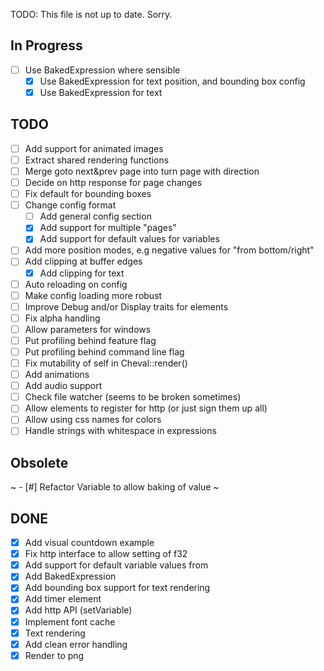 TODO: This file is not up to date. Sorry.


## In Progress

- [ ] Use BakedExpression where sensible
	- [x] Use BakedExpression for text position, and bounding box
config
	- [x] Use BakedExpression for text

## TODO
- [ ] Add support for animated images
- [ ] Extract shared rendering functions
- [ ] Merge goto next&prev page into turn page with direction
- [ ] Decide on http response for page changes
- [ ] Fix default for bounding boxes
- [ ] Change config format
	- [ ] Add general config section
	- [x] Add support for multiple "pages"
	- [x] Add support for default values for variables
- [ ] Add more position modes, e.g negative values for "from bottom/right"
- [ ] Add clipping at buffer edges
	- [x] Add clipping for text
- [ ] Auto reloading on config
- [ ] Make config loading more robust
- [ ] Improve Debug and/or Display traits for elements
- [ ] Fix alpha handling
- [ ] Allow parameters for windows
- [ ] Put profiling behind feature flag
- [ ] Put profiling behind command line flag
- [ ] Fix mutability of self in Cheval::render()
- [ ] Add animations
- [ ] Add audio support
- [ ] Check file watcher (seems to be broken sometimes)
- [ ] Allow elements to register for http (or just sign them up all)
- [ ] Allow using css names for colors
- [ ] Handle strings with whitespace in expressions

## Obsolete
~ - [#] Refactor Variable to allow baking of value ~


## DONE
- [x] Add visual countdown example
- [x] Fix http interface to allow setting of f32
- [x] Add support for default variable values from 
- [x] Add BakedExpression
- [x] Add bounding box support for text rendering
- [x] Add timer element
- [x] Add http API (setVariable)
- [x] Implement font cache
- [x] Text rendering
- [x] Add clean error handling
- [x] Render to png
